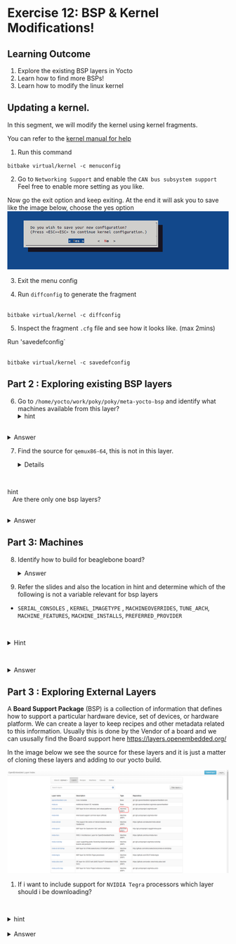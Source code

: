 # Exercise 12: BSP & Kernel Modifications!

## Learning Outcome

1. Explore the existing BSP layers in Yocto
2. Learn how to find more BSPs!
3. Learn how to modify the linux kernel 


## Updating a kernel. 

In this segment, we will modify the kernel using kernel fragments.

You can refer to the [kernel manual for help](https://docs.yoctoproject.org/kernel-dev/index.html) 

1. Run this command

```shell
bitbake virtual/kernel -c menuconfig
```

2.  Go to  `Networking Support`  and enable the `CAN bus subsystem support`
Feel free to enable more setting as you like.

Now go the exit option and keep exiting.
At the end it will ask you to save like the image below, choose the yes option
![Alt text](kernelconfigimage.png?raw=true "Title")


3. Exit the menu config

4. Run `diffconfig` to generate the fragment

```shell

bitbake virtual/kernel -c diffconfig
```

5. Inspect the fragment `.cfg` file and see how it looks like. (max 2mins)


Run 'savedefconfig`
```shell 

bitbake virtual/kernel -c savedefconfig

```



## Part 2  : Exploring existing BSP layers

6. Go to `/home/yocto/work/poky/poky/meta-yocto-bsp` and identify what machines available from this layer?
   <details>
   <summary>hint</summary>
  Look at the directory structure of `conf`.
</details>
  <details>
	   <summary>Answer</summary>
	   `beaglebone-yocto`, `genericarm64`. `genericx86-64` and `genericx86`
   </details>

7. Find the source for `qemux86-64`, this is not in this layer.

   <details>
   <summary>hint</summary>
   Are there only one bsp layers?
</details>
  <details>
	   <summary>Answer</summary>
	check `home/yocto/work/poky/poky/meta/conf/machine`
   </details>

## Part 3: Machines 

8. Identify how to build for beaglebone board?
  <details>
	   <summary>Answer</summary>
	 `MACHINE="beaglebone-yocto"`
   </details>

6. Refer the slides and also the location in hint and determine which of the following is not a variable relevant for bsp layers
-  `SERIAL_CONSOLES` , `KERNEL_IMAGETYPE` , `MACHINEOVERRIDES`, `TUNE_ARCH`, `MACHINE_FEATURES`, `MACHINE_INSTALLS`, `PREFERRED_PROVIDER`

  <details>
	   <summary>Hint</summary>
	When in doubt check!
	https://docs.yoctoproject.org/ref-manual/variables.html
   </details>

  <details>
	   <summary>Answer</summary>
	 `MACHINE_INSTALLS`
   </details>



##  Part 3 : Exploring External Layers

A **Board Support Package** (BSP) is a collection of information that defines how to support a particular hardware device, set of devices, or hardware platform. We can create a layer to keep recipes and other metadata related to this information. Usually this is done by the Vendor of a board and we can ususally find the Board support here https://layers.openembedded.org/

In the image below we see the source for these layers and it is just  a matter of cloning these layers and adding to our yocto build.

![Alt text](layerspage.png?raw=true "Title")



1. If i want to include support for `NVIDIA Tegra` processors which layer should i be downloading?

   <details>
   <summary>hint</summary>
   type nvidia tegra in the search with layers
</details>
  <details>
	   <summary>Answer</summary>
	`meta-tegra` is the needed layer! 
   </details>
